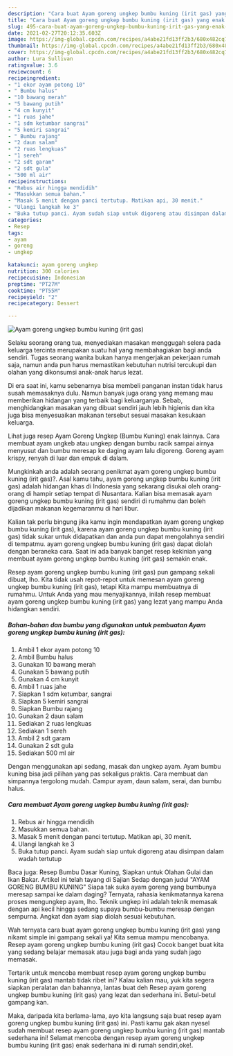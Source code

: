 ```yaml
---
description: "Cara buat Ayam goreng ungkep bumbu kuning (irit gas) yang enak dan Mudah Dibuat"
title: "Cara buat Ayam goreng ungkep bumbu kuning (irit gas) yang enak dan Mudah Dibuat"
slug: 495-cara-buat-ayam-goreng-ungkep-bumbu-kuning-irit-gas-yang-enak-dan-mudah-dibuat
date: 2021-02-27T20:12:35.603Z
image: https://img-global.cpcdn.com/recipes/a4abe21fd13ff2b3/680x482cq70/ayam-goreng-ungkep-bumbu-kuning-irit-gas-foto-resep-utama.jpg
thumbnail: https://img-global.cpcdn.com/recipes/a4abe21fd13ff2b3/680x482cq70/ayam-goreng-ungkep-bumbu-kuning-irit-gas-foto-resep-utama.jpg
cover: https://img-global.cpcdn.com/recipes/a4abe21fd13ff2b3/680x482cq70/ayam-goreng-ungkep-bumbu-kuning-irit-gas-foto-resep-utama.jpg
author: Lura Sullivan
ratingvalue: 3.6
reviewcount: 6
recipeingredient:
- "1 ekor ayam potong 10"
- " Bumbu halus"
- "10 bawang merah"
- "5 bawang putih"
- "4 cm kunyit"
- "1 ruas jahe"
- "1 sdm ketumbar sangrai"
- "5 kemiri sangrai"
- " Bumbu rajang"
- "2 daun salam"
- "2 ruas lengkuas"
- "1 sereh"
- "2 sdt garam"
- "2 sdt gula"
- "500 ml air"
recipeinstructions:
- "Rebus air hingga mendidih"
- "Masukkan semua bahan."
- "Masak 5 menit dengan panci tertutup. Matikan api, 30 menit."
- "Ulangi langkah ke 3"
- "Buka tutup panci. Ayam sudah siap untuk digoreng atau disimpan dalam wadah tertutup"
categories:
- Resep
tags:
- ayam
- goreng
- ungkep

katakunci: ayam goreng ungkep 
nutrition: 300 calories
recipecuisine: Indonesian
preptime: "PT27M"
cooktime: "PT55M"
recipeyield: "2"
recipecategory: Dessert

---
```



![Ayam goreng ungkep bumbu kuning (irit gas)](https://img-global.cpcdn.com/recipes/a4abe21fd13ff2b3/680x482cq70/ayam-goreng-ungkep-bumbu-kuning-irit-gas-foto-resep-utama.jpg)

Selaku seorang orang tua, menyediakan masakan menggugah selera pada keluarga tercinta merupakan suatu hal yang membahagiakan bagi anda sendiri. Tugas seorang  wanita bukan hanya mengerjakan pekerjaan rumah saja, namun anda pun harus memastikan kebutuhan nutrisi tercukupi dan olahan yang dikonsumsi anak-anak harus lezat.

Di era  saat ini, kamu sebenarnya bisa membeli panganan instan tidak harus susah memasaknya dulu. Namun banyak juga orang yang memang mau memberikan hidangan yang terbaik bagi keluarganya. Sebab, menghidangkan masakan yang dibuat sendiri jauh lebih higienis dan kita juga bisa menyesuaikan makanan tersebut sesuai masakan kesukaan keluarga. 

Lihat juga resep Ayam Goreng Ungkep (Bumbu Kuning) enak lainnya. Cara membuat ayam ungkeb atau ungkep dengan bumbu racik sampai airnya menyusut dan bumbu meresap ke daging ayam lalu digoreng. Goreng ayam krispy, renyah di luar dan empuk di dalam.

Mungkinkah anda adalah seorang penikmat ayam goreng ungkep bumbu kuning (irit gas)?. Asal kamu tahu, ayam goreng ungkep bumbu kuning (irit gas) adalah hidangan khas di Indonesia yang sekarang disukai oleh orang-orang di hampir setiap tempat di Nusantara. Kalian bisa memasak ayam goreng ungkep bumbu kuning (irit gas) sendiri di rumahmu dan boleh dijadikan makanan kegemaranmu di hari libur.

Kalian tak perlu bingung jika kamu ingin mendapatkan ayam goreng ungkep bumbu kuning (irit gas), karena ayam goreng ungkep bumbu kuning (irit gas) tidak sukar untuk didapatkan dan anda pun dapat mengolahnya sendiri di tempatmu. ayam goreng ungkep bumbu kuning (irit gas) dapat diolah dengan beraneka cara. Saat ini ada banyak banget resep kekinian yang membuat ayam goreng ungkep bumbu kuning (irit gas) semakin enak.

Resep ayam goreng ungkep bumbu kuning (irit gas) pun gampang sekali dibuat, lho. Kita tidak usah repot-repot untuk memesan ayam goreng ungkep bumbu kuning (irit gas), tetapi Kita mampu membuatnya di rumahmu. Untuk Anda yang mau menyajikannya, inilah resep membuat ayam goreng ungkep bumbu kuning (irit gas) yang lezat yang mampu Anda hidangkan sendiri.

<!--inarticleads1-->

##### Bahan-bahan dan bumbu yang digunakan untuk pembuatan Ayam goreng ungkep bumbu kuning (irit gas):

1. Ambil 1 ekor ayam potong 10
1. Ambil  Bumbu halus
1. Gunakan 10 bawang merah
1. Gunakan 5 bawang putih
1. Gunakan 4 cm kunyit
1. Ambil 1 ruas jahe
1. Siapkan 1 sdm ketumbar, sangrai
1. Siapkan 5 kemiri sangrai
1. Siapkan  Bumbu rajang
1. Gunakan 2 daun salam
1. Sediakan 2 ruas lengkuas
1. Sediakan 1 sereh
1. Ambil 2 sdt garam
1. Gunakan 2 sdt gula
1. Sediakan 500 ml air


Dengan menggunakan api sedang, masak dan ungkep ayam. Ayam bumbu kuning bisa jadi pilihan yang pas sekaligus praktis. Cara membuat dan simpannya tergolong mudah. Campur ayam, daun salam, serai, dan bumbu halus. 

<!--inarticleads2-->

##### Cara membuat Ayam goreng ungkep bumbu kuning (irit gas):

1. Rebus air hingga mendidih
1. Masukkan semua bahan.
1. Masak 5 menit dengan panci tertutup. Matikan api, 30 menit.
1. Ulangi langkah ke 3
1. Buka tutup panci. Ayam sudah siap untuk digoreng atau disimpan dalam wadah tertutup


Baca juga: Resep Bumbu Dasar Kuning, Siapkan untuk Olahan Gulai dan Ikan Bakar. Artikel ini telah tayang di Sajian Sedap dengan judul &#34;AYAM GORENG BUMBU KUNING&#34; Siapa tak suka ayam goreng yang bumbunya meresap sampai ke dalam daging? Ternyata, rahasia kenikmatannya karena proses mengungkep ayam, lho. Teknik ungkep ini adalah teknik memasak dengan api kecil hingga sedang supaya bumbu-bumbu meresap dengan sempurna. Angkat dan ayam siap diolah sesuai kebutuhan. 

Wah ternyata cara buat ayam goreng ungkep bumbu kuning (irit gas) yang nikamt simple ini gampang sekali ya! Kita semua mampu mencobanya. Resep ayam goreng ungkep bumbu kuning (irit gas) Cocok banget buat kita yang sedang belajar memasak atau juga bagi anda yang sudah jago memasak.

Tertarik untuk mencoba membuat resep ayam goreng ungkep bumbu kuning (irit gas) mantab tidak ribet ini? Kalau kalian mau, yuk kita segera siapkan peralatan dan bahannya, lantas buat deh Resep ayam goreng ungkep bumbu kuning (irit gas) yang lezat dan sederhana ini. Betul-betul gampang kan. 

Maka, daripada kita berlama-lama, ayo kita langsung saja buat resep ayam goreng ungkep bumbu kuning (irit gas) ini. Pasti kamu gak akan nyesel sudah membuat resep ayam goreng ungkep bumbu kuning (irit gas) mantab sederhana ini! Selamat mencoba dengan resep ayam goreng ungkep bumbu kuning (irit gas) enak sederhana ini di rumah sendiri,oke!.

